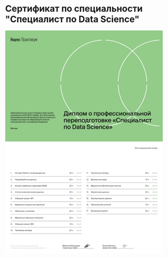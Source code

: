 # Сертификат по специальности "Специалист по Data Science"

![alt text](https://github.com/KondratenkoMS/Yandex_Projects_DS/blob/main/Yandex_certif/Михаил%20Кондратенко_20212DS00742_Страница_1_Изображение_0001.png)
![alt text](https://github.com/KondratenkoMS/Yandex_Projects_DS/blob/main/Yandex_certif/Михаил%20Кондратенко_20212DS00742_Страница_2_Изображение_0001.png)
